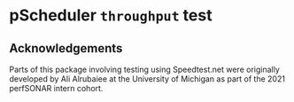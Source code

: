 # pScheduler `throughput` test

## Acknowledgements

Parts of this package involving testing using Speedtest.net were
originally developed by Ali Alrubaiee at the University of Michigan as
part of the 2021 perfSONAR intern cohort.
